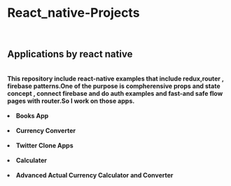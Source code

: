 # React_native-Projects
<br>
<h2 style="align:center">Applications by react native</h2>
<br>
<b>
  This repository include react-native examples that include redux,router , firebase patterns.One of the purpose is compherensive props and state concept , connect firebase and do auth examples and fast-and safe flow pages with router.So I work on those apps.
</b>
<br>
<br>

<li><b>Books App</b></li>
<br>
<li><b>Currency Converter</b></li>
<br>
<li><b>Twitter Clone Apps</b></li>
<br>
<li><b>Calculater</b></li>
<br>
<li><b>Advanced Actual Currency Calculator and Converter</b></li>

